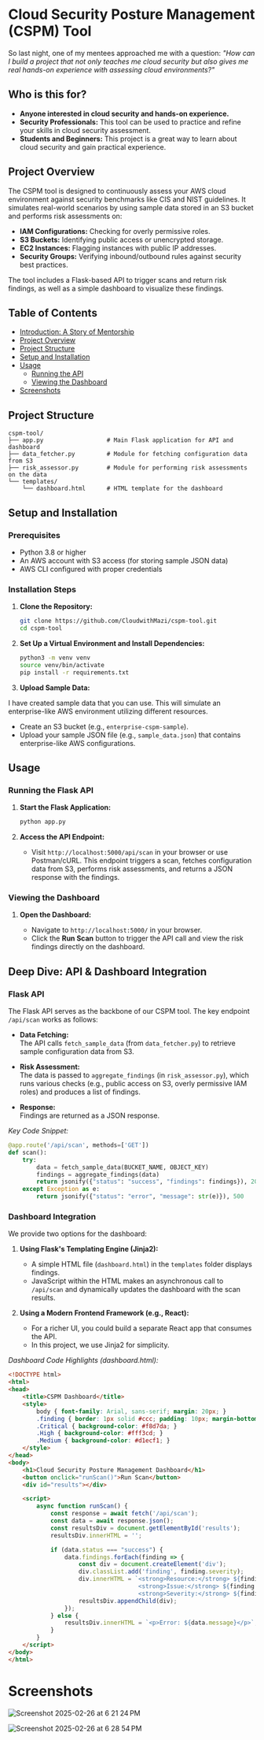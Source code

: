 # Cloud Security Posture Management (CSPM) Tool

So last night, one of my mentees approached me with a question: *"How can I build a project that not only teaches me cloud security but also gives me real hands-on experience with assessing cloud environments?"* 

## Who is this for? 
- **Anyone interested in cloud security and hands-on experience.**
- **Security Professionals:** This tool can be used to practice and refine your skills in cloud security assessment.
- **Students and Beginners:** This project is a great way to learn about cloud security and gain practical experience.

## Project Overview

The CSPM tool is designed to continuously assess your AWS cloud environment against security benchmarks like CIS and NIST guidelines. It simulates real-world scenarios by using sample data stored in an S3 bucket and performs risk assessments on:

- **IAM Configurations:** Checking for overly permissive roles.
- **S3 Buckets:** Identifying public access or unencrypted storage.
- **EC2 Instances:** Flagging instances with public IP addresses.
- **Security Groups:** Verifying inbound/outbound rules against security best practices.

The tool includes a Flask-based API to trigger scans and return risk findings, as well as a simple dashboard to visualize these findings.

## Table of Contents

- [Introduction: A Story of Mentorship](#introduction-a-story-of-mentorship)
- [Project Overview](#project-overview)
- [Project Structure](#project-structure)
- [Setup and Installation](#setup-and-installation)
- [Usage](#usage)
  - [Running the API](#running-the-api)
  - [Viewing the Dashboard](#viewing-the-dashboard)
- [Screenshots](#screenshots)

## Project Structure

```
cspm-tool/
├── app.py                  # Main Flask application for API and dashboard
├── data_fetcher.py         # Module for fetching configuration data from S3
├── risk_assessor.py        # Module for performing risk assessments on the data
└── templates/
    └── dashboard.html      # HTML template for the dashboard
```

## Setup and Installation

### Prerequisites

- Python 3.8 or higher
- An AWS account with S3 access (for storing sample JSON data)
- AWS CLI configured with proper credentials

### Installation Steps

1. **Clone the Repository:**

   ```bash
   git clone https://github.com/CloudwithMazi/cspm-tool.git
   cd cspm-tool
   ```

2. **Set Up a Virtual Environment and Install Dependencies:**

   ```bash
   python3 -m venv venv
   source venv/bin/activate   
   pip install -r requirements.txt
   ```

3. **Upload Sample Data:**

I have created sample data that you can use. This will simulate an enterprise-like AWS environment utilizing different resources. 

   - Create an S3 bucket (e.g., `enterprise-cspm-sample`).
   - Upload your sample JSON file (e.g., `sample_data.json`) that contains enterprise-like AWS configurations.

## Usage

### Running the Flask API

1. **Start the Flask Application:**

   ```bash
   python app.py
   ```

2. **Access the API Endpoint:**

   - Visit `http://localhost:5000/api/scan` in your browser or use Postman/cURL. This endpoint triggers a scan, fetches configuration data from S3, performs risk assessments, and returns a JSON response with the findings.

### Viewing the Dashboard

1. **Open the Dashboard:**

   - Navigate to `http://localhost:5000/` in your browser.
   - Click the **Run Scan** button to trigger the API call and view the risk findings directly on the dashboard.

## Deep Dive: API & Dashboard Integration

### Flask API

The Flask API serves as the backbone of our CSPM tool. The key endpoint `/api/scan` works as follows:

- **Data Fetching:**  
  The API calls `fetch_sample_data` (from `data_fetcher.py`) to retrieve sample configuration data from S3.

- **Risk Assessment:**  
  The data is passed to `aggregate_findings` (in `risk_assessor.py`), which runs various checks (e.g., public access on S3, overly permissive IAM roles) and produces a list of findings.

- **Response:**  
  Findings are returned as a JSON response.

*Key Code Snippet:*

```python
@app.route('/api/scan', methods=['GET'])
def scan():
    try:
        data = fetch_sample_data(BUCKET_NAME, OBJECT_KEY)
        findings = aggregate_findings(data)
        return jsonify({"status": "success", "findings": findings}), 200
    except Exception as e:
        return jsonify({"status": "error", "message": str(e)}), 500
```

### Dashboard Integration

We provide two options for the dashboard:

1. **Using Flask's Templating Engine (Jinja2):**
   - A simple HTML file (`dashboard.html`) in the `templates` folder displays findings.
   - JavaScript within the HTML makes an asynchronous call to `/api/scan` and dynamically updates the dashboard with the scan results.

2. **Using a Modern Frontend Framework (e.g., React):**
   - For a richer UI, you could build a separate React app that consumes the API.
   - In this project, we use Jinja2 for simplicity.

*Dashboard Code Highlights (dashboard.html):*

```html
<!DOCTYPE html>
<html>
<head>
    <title>CSPM Dashboard</title>
    <style>
        body { font-family: Arial, sans-serif; margin: 20px; }
        .finding { border: 1px solid #ccc; padding: 10px; margin-bottom: 10px; }
        .Critical { background-color: #f8d7da; }
        .High { background-color: #fff3cd; }
        .Medium { background-color: #d1ecf1; }
    </style>
</head>
<body>
    <h1>Cloud Security Posture Management Dashboard</h1>
    <button onclick="runScan()">Run Scan</button>
    <div id="results"></div>

    <script>
        async function runScan() {
            const response = await fetch('/api/scan');
            const data = await response.json();
            const resultsDiv = document.getElementById('results');
            resultsDiv.innerHTML = '';

            if (data.status === "success") {
                data.findings.forEach(finding => {
                    const div = document.createElement('div');
                    div.classList.add('finding', finding.severity);
                    div.innerHTML = `<strong>Resource:</strong> ${finding.resource}<br>
                                     <strong>Issue:</strong> ${finding.issue}<br>
                                     <strong>Severity:</strong> ${finding.severity}`;
                    resultsDiv.appendChild(div);
                });
            } else {
                resultsDiv.innerHTML = `<p>Error: ${data.message}</p>`;
            }
        }
    </script>
</body>
</html>
```
# Screenshots 
![Screenshot 2025-02-26 at 6 21 24 PM](https://github.com/user-attachments/assets/5cc4e78a-e405-4a62-9a07-018880aedcaa)

![Screenshot 2025-02-26 at 6 28 54 PM](https://github.com/user-attachments/assets/9a152e72-ac3f-4fc2-978e-b2270afc5ffc)
 


